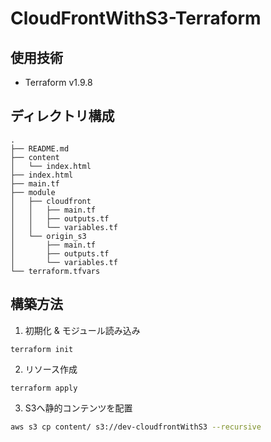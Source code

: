 # CloudFrontWithS3-Terraform

## 使用技術
- Terraform v1.9.8

## ディレクトリ構成
```
.
├── README.md
├── content
│   └── index.html
├── index.html
├── main.tf
├── module
│   ├── cloudfront
│   │   ├── main.tf
│   │   ├── outputs.tf
│   │   └── variables.tf
│   └── origin_s3
│       ├── main.tf
│       ├── outputs.tf
│       └── variables.tf
└── terraform.tfvars
```

## 構築方法
1. 初期化 & モジュール読み込み
```
terraform init
```

2. リソース作成
```
terraform apply
```

3. S3へ静的コンテンツを配置
```sh
aws s3 cp content/ s3://dev-cloudfrontWithS3 --recursive
```
